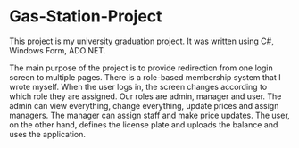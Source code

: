 # Gas-Station-Project

This project is my university graduation project. It was written using C#, Windows Form, ADO.NET. 

The main purpose of the project is to provide redirection from one login screen to multiple pages. 
There is a role-based membership system that I wrote myself. 
When the user logs in, the screen changes according to which role they are assigned. 
Our roles are admin, manager and user. 
The admin can view everything, change everything, update prices and assign managers. 
The manager can assign staff and make price updates. 
The user, on the other hand, defines the license plate and uploads the balance and uses the application.
